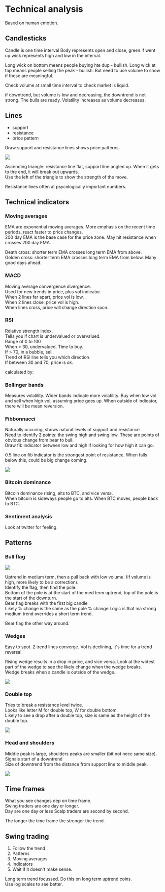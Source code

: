 # Technical analysis

Based on human emotion.

## Candlesticks

Candle is one time interval
Body represents open and close, green if went up
wick represents high and low in the interval.

Long wick on bottom means people buying hte dup - bullish.
Long wick at top means people selling the peak - bullish.
But need to use volume to show if these are meaningful.

Check volume at small time interval to check market is liquid.

if downtrend, but volume is low and decreasing, the downtrend is not strong. The bulls are ready. Volatility increases as volume decreases.

## Lines

- support
- resistance
- price pattern

Draw support and resistance lines shows price patterns.

![](jbnotes_images/Crypto_technical_analysis_2021-12-03-16-45-53.png)

Ascending triangle: resistance line flat, support line angled up. When it gets to the end, it will break out upwards.  
Use the left of the triangle to show the strength of the move.  

Resistance lines often at psycologically important numbers.  

## Technical indicators

### Moving averages

EMA are exponential moving averages. More emphasis on the recent time periods, react faster to price changes.  
200 day EMA is the base case for the price zone. May hit resistance when crosses 200 day EMA.  

Death cross: shorter term EMA crosses long term EMA from above.  
Golden cross: shorter term EMA crosses long term EMA from below. Many good days ahead.  

### MACD

Moving average convergence divergence.  
Used for new trends in price, plus vol indicator.  
When 2 lines far apart, price vol is low.  
When 2 lines close, price vol is high.  
When lines cross, price will change direction soon.  

### RSI

Relative strength index.  
Tells you if chart is undervalued or overvalued.  
Range of 0 to 100  
When < 30, undervalued. Time to buy.  
If > 70, in a bubble, sell.  
Trend of RSI line tells you which direction.  
If between 30 and 70, price is ok.  

calculated by: 

### Bollinger bands

Measures volatility.
Wider bands indicate more volatility.
Buy when low vol and sell when high vol, assuming price goes up.
When outside of indicator, there will be mean reversion.

### Fibbonnacci

Naturally occuring, shows natural levels of support and resistance.  
Need to identify 2 points: the swing high and swing low. These are points of obvious change from bear to bull.  
Draw fib indicator between low and high if looking for how high it can go.

0.5 line on fib indicator is the strongest point of resistance. When falls below this, could be big change coming.

![](jbnotes_images/Crypto_technical_analysis_2021-12-03-17-58-52.png)

### Bitcoin dominance

Bitcoin dominance rising, alts to BTC, and vice versa.  
When bitcoin is sideways people go to alts. When BTC moves, people back to BTC.  

### Sentiment analysis

Look at twitter for feeling.  

## Patterns

### Bull flag

![](jbnotes_images/Crypto_technical_analysis_2021-12-03-17-10-34.png)

Uptrend in medium term, then a pull back with low volume. (If volume is high, more likely to be a correction).  
Identify the flag, then find the pole.  
Bottom of the pole is at the start of the med term uptrend, top of the pole is the start of the downturn.  
Bear flag breaks with the first big candle  
Likely % change is the same as the pole % change
Logic is that ma strong medium trend overrides a short term trend. 

Bear flag the other way around.

### Wedges

Easy to spot. 2 trend lines converge.
Vol is declining, it's time for a trend reversal. 

Rising wedge results in a drop in price, and vice versa.
Look at the widest part of the wedge to see the likely change when the wedge breaks.  
Wedge breaks when a candle is outside of the wedge.

![](jbnotes_images/Crypto_technical_analysis_2021-12-03-17-40-35.png)

### Double top

Tries to break a resistance level twice.  
Looks like letter M for double top, W for double bottom.  
Likely to see a drop after a double top, size is same as the height of the double top.

![](jbnotes_images/Crypto_technical_analysis_2021-12-03-17-46-51.png) 

### Head and shoulders

Middle peak is large, shoulders peaks are smaller (bit not necc same size).
Signals start of a downtrend  
Size of downtrend from the distance from support line to middle peak.  

![](jbnotes_images/Crypto_technical_analysis_2021-12-03-17-49-20.png)

## Time frames

What you see changes dep on time frame.  
Swing traders are one day or longer.  
Day are one day or less
Scalp traders are second by second.  

The longer the time frame the stronger the trend.  

## Swing trading

1. Follow the trend
2. Patterns
3. Moving averages
4. Indicators
5. Wait if it doesn't make sense.

Long term trend focussed. Do this on long term uptrend coins.  
Use log scales to see better.  

